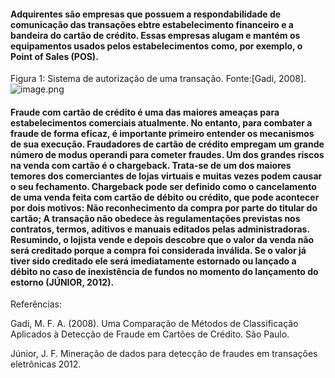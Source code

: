 #### Adquirentes são empresas que possuem a respondabilidade de comunicação das transações ebtre estabelecimento financeiro e a bandeira do cartão de crédito. Essas empresas alugam e mantém os equipamentos usados pelos estabelecimentos como, por exemplo, o Point of Sales (POS).

Figura 1: Sistema de autorização de uma transação. Fonte:[Gadi, 2008].
![image.png](attachment:image.png)

#### Fraude com cartão de crédito é uma das maiores ameaças para estabelecimentos comerciais atualmente. No entanto, para combater a fraude de forma eficaz, é importante primeiro entender os mecanismos de sua execução. Fraudadores de cartão de crédito empregam um grande número de modus operandi para cometer fraudes. Um dos grandes riscos na venda com cartão é o chargeback. Trata-se de um dos maiores temores dos comerciantes de lojas virtuais e muitas vezes podem causar o seu fechamento. Chargeback pode ser definido como o cancelamento de uma venda feita com cartão de débito ou crédito, que pode acontecer por dois motivos: Não reconhecimento da compra por parte do titular do cartão; A transação não obedece às regulamentações previstas nos contratos, termos, aditivos e manuais editados pelas administradoras. Resumindo, o lojista vende e depois descobre que o valor da venda não será creditado porque a compra foi considerada inválida. Se o valor já tiver sido creditado ele será imediatamente estornado ou lançado a débito no caso de inexistência de fundos no momento do lançamento do estorno (JÚNIOR, 2012).

Referências: 

Gadi, M. F. A. (2008). Uma Comparação de Métodos de Classificação Aplicados à
Detecção de Fraude em Cartões de Crédito. São Paulo.

Júnior, J. F. Mineração de dados para detecção de fraudes em transações eletrônicas 2012.
